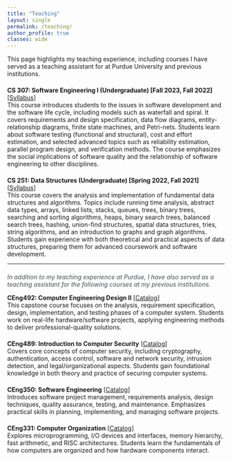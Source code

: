 ```yaml
---
title: "Teaching"
layout: single
permalink: /teaching/
author_profile: true
classes: wide
---
```


<style>
header h1#page-title,
header h1.page__title,
header h1.page-title {
  color: #494e52 !important;
  font-weight: bold !important;
}
</style>

<div class="main-content">
<style>
.page__title {
    color: #494e52 !important;
    font-weight: bold;
}
.page__content {
    font-size: 1em;
    color: #494e52;
}
</style>

<div class="teaching-intro">
This page highlights my teaching experience, including courses I have served as a teaching assistant for at Purdue University and previous institutions.
</div>

<div style="margin-bottom: 1.5em;"></div>
<div>
  <b>CS 307: Software Engineering I (Undergraduate) [Fall 2023, Fall 2022]</b> [<a href="https://www.cs.purdue.edu/academic-programs/courses/canonical/cs307.html" target="_blank">Syllabus</a>]<br/>
  This course introduces students to the issues in software development and the software life cycle, including models such as waterfall and spiral. It covers requirements and design specification, data flow diagrams, entity-relationship diagrams, finite state machines, and Petri-nets. Students learn about software testing (functional and structural), cost and effort estimation, and selected advanced topics such as reliability estimation, parallel program design, and verification methods. The course emphasizes the social implications of software quality and the relationship of software engineering to other disciplines.
</div>
<div style="margin-bottom: 1.5em;"></div>
<div>
  <b>CS 251: Data Structures (Undergraduate) [Spring 2022, Fall 2021]</b> [<a href="https://www.cs.purdue.edu/academic-programs/courses/canonical/cs251.html" target="_blank">Syllabus</a>]<br/>
  This course covers the analysis and implementation of fundamental data structures and algorithms. Topics include running time analysis, abstract data types, arrays, linked lists, stacks, queues, trees, binary trees, searching and sorting algorithms, heaps, binary search trees, balanced search trees, hashing, union-find structures, spatial data structures, tries, string algorithms, and an introduction to graphs and graph algorithms. Students gain experience with both theoretical and practical aspects of data structures, preparing them for advanced coursework and software development.
</div>
<hr>
<div style="margin: 1.5em 0 1em 0; font-style: italic; color: #494e52;">
  In addition to my teaching experience at Purdue, I have also served as a teaching assistant for the following courses at my previous institutions.
</div>
<div>
  <b>CEng492: Computer Engineering Design II</b> [<a href="https://catalog.metu.edu.tr/course.php?course_code=5710492" target="_blank">Catalog</a>]<br/>
  This capstone course focuses on the analysis, requirement specification, design, implementation, and testing phases of a computer system. Students work on real-life hardware/software projects, applying engineering methods to deliver professional-quality solutions.
</div>
<div style="margin-bottom: 1.5em;"></div>
<div>
  <b>CEng489: Introduction to Computer Security</b> [<a href="https://eonur.ceng.metu.edu.tr/ceng489-introduction-to-computer-security/" target="_blank">Catalog</a>]<br/>
  Covers core concepts of computer security, including cryptography, authentication, access control, software and network security, intrusion detection, and legal/organizational aspects. Students gain foundational knowledge in both theory and practice of securing computer systems.
</div>
<div style="margin-bottom: 1.5em;"></div>
<div>
  <b>CEng350: Software Engineering</b> [<a href="https://catalog.metu.edu.tr/course.php?course_code=5710350" target="_blank">Catalog</a>]<br/>
  Introduces software project management, requirements analysis, design techniques, quality assurance, testing, and maintenance. Emphasizes practical skills in planning, implementing, and managing software projects.
</div>
<div style="margin-bottom: 1.5em;"></div>
<div>
  <b>CEng331: Computer Organization</b> [<a href="https://catalog.metu.edu.tr/course.php?prog=571&course_code=5710331" target="_blank">Catalog</a>]<br/>
  Explores microprogramming, I/O devices and interfaces, memory hierarchy, fast arithmetic, and RISC architectures. Students learn the fundamentals of how computers are organized and how hardware components interact.
</div>
</div>